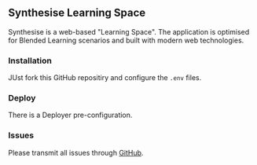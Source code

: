 ## Synthesise Learning Space

Synthesise is a web-based "Learning Space". The application is optimised for Blended Learning scenarios and built with modern web technologies.

### Installation

JUst fork this GitHub repositiry and configure the `.env` files.

### Deploy

There is a Deployer pre-configuration.  

### Issues

Please transmit all issues through  [GitHub](https://github.com/inventionate/Synthesise/issues).
